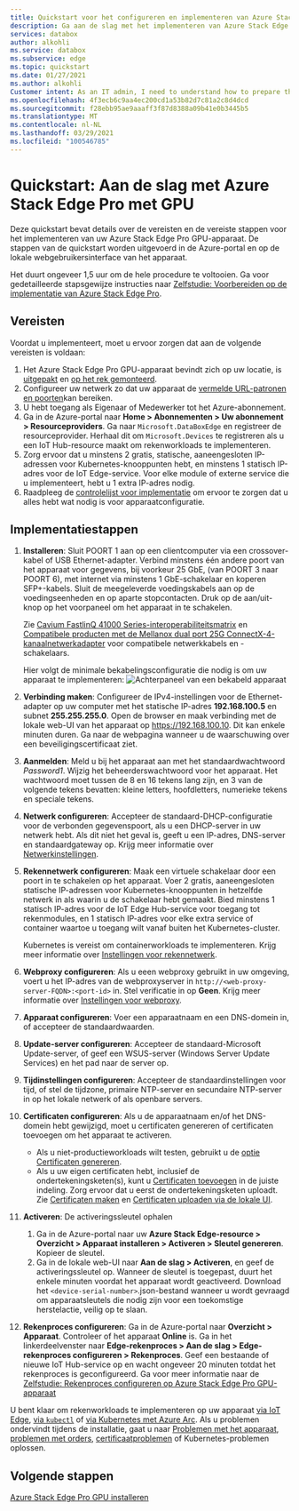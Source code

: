 ```yaml
---
title: Quickstart voor het configureren en implementeren van Azure Stack Edge GPU | Microsoft Docs
description: Ga aan de slag met het implementeren van Azure Stack Edge GPU nadat het apparaat is ontvangen.
services: databox
author: alkohli
ms.service: databox
ms.subservice: edge
ms.topic: quickstart
ms.date: 01/27/2021
ms.author: alkohli
Customer intent: As an IT admin, I need to understand how to prepare the portal to quickly deploy Azure Stack Edge so I can use it to transfer data to Azure.
ms.openlocfilehash: 4f3ecb6c9aa4ec200cd1a53b82d7c81a2c8d4dcd
ms.sourcegitcommit: f28ebb95ae9aaaff3f87d8388a09b41e0b3445b5
ms.translationtype: MT
ms.contentlocale: nl-NL
ms.lasthandoff: 03/29/2021
ms.locfileid: "100546785"
---
```

# <a name="quickstart-get-started-with-azure-stack-edge-pro-with-gpu"></a>Quickstart: Aan de slag met Azure Stack Edge Pro met GPU 

Deze quickstart bevat details over de vereisten en de vereiste stappen voor het implementeren van uw Azure Stack Edge Pro GPU-apparaat. De stappen van de quickstart worden uitgevoerd in de Azure-portal en op de lokale webgebruikersinterface van het apparaat. 

Het duurt ongeveer 1,5 uur om de hele procedure te voltooien. Ga voor gedetailleerde stapsgewijze instructies naar [Zelfstudie: Voorbereiden op de implementatie van Azure Stack Edge Pro](azure-stack-edge-gpu-deploy-prep.md#deployment-configuration-checklist). 


## <a name="prerequisites"></a>Vereisten

Voordat u implementeert, moet u ervoor zorgen dat aan de volgende vereisten is voldaan:

1. Het Azure Stack Edge Pro GPU-apparaat bevindt zich op uw locatie, is [uitgepakt](azure-stack-edge-gpu-deploy-install.md#unpack-the-device) en [op het rek gemonteerd](azure-stack-edge-gpu-deploy-install.md#rack-the-device). 
1. Configureer uw netwerk zo dat uw apparaat de [vermelde URL-patronen en poorten](azure-stack-edge-gpu-system-requirements.md#networking-port-requirements)kan bereiken. 
1. U hebt toegang als Eigenaar of Medewerker tot het Azure-abonnement.
1. Ga in de Azure-portal naar **Home > Abonnementen > Uw abonnement > Resourceproviders**. Ga naar `Microsoft.DataBoxEdge` en registreer de resourceprovider. Herhaal dit om `Microsoft.Devices` te registreren als u een IoT Hub-resource maakt om rekenworkloads te implementeren.
1. Zorg ervoor dat u minstens 2 gratis, statische, aaneengesloten IP-adressen voor Kubernetes-knooppunten hebt, en minstens 1 statisch IP-adres voor de IoT Edge-service. Voor elke module of externe service die u implementeert, hebt u 1 extra IP-adres nodig.
1. Raadpleeg de [controlelijst voor implementatie](azure-stack-edge-gpu-deploy-checklist.md) om ervoor te zorgen dat u alles hebt wat nodig is voor apparaatconfiguratie. 


## <a name="deployment-steps"></a>Implementatiestappen

1. **Installeren**: Sluit POORT 1 aan op een clientcomputer via een crossover-kabel of USB Ethernet-adapter. Verbind minstens één andere poort van het apparaat voor gegevens, bij voorkeur 25 GbE, (van POORT 3 naar POORT 6), met internet via minstens 1 GbE-schakelaar en koperen SFP+-kabels. Sluit de meegeleverde voedingskabels aan op de voedingseenheden en op aparte stopcontacten. Druk op de aan/uit-knop op het voorpaneel om het apparaat in te schakelen.  

    Zie [Cavium FastlinQ 41000 Series-interoperabiliteitsmatrix](https://www.marvell.com/documents/xalflardzafh32cfvi0z/) en [Compatibele producten met de Mellanox dual port 25G ConnectX-4-kanaalnetwerkadapter](https://docs.mellanox.com/display/ConnectX4LxFirmwarev14271016/Firmware+Compatible+Products) voor compatibele netwerkkabels en -schakelaars.

    Hier volgt de minimale bekabelingsconfiguratie die nodig is om uw apparaat te implementeren:  ![Achterpaneel van een bekabeld apparaat](./media/azure-stack-edge-gpu-quickstart/backplane-min-cabling-1.png)

2. **Verbinding maken**: Configureer de IPv4-instellingen voor de Ethernet-adapter op uw computer met het statische IP-adres **192.168.100.5** en subnet **255.255.255.0**. Open de browser en maak verbinding met de lokale web-UI van het apparaat op https://192.168.100.10. Dit kan enkele minuten duren. Ga naar de webpagina wanneer u de waarschuwing over een beveiligingscertificaat ziet.

3. **Aanmelden**: Meld u bij het apparaat aan met het standaardwachtwoord *Password1*. Wijzig het beheerderswachtwoord voor het apparaat. Het wachtwoord moet tussen de 8 en 16 tekens lang zijn, en 3 van de volgende tekens bevatten: kleine letters, hoofdletters, numerieke tekens en speciale tekens.

4. **Netwerk configureren**: Accepteer de standaard-DHCP-configuratie voor de verbonden gegevenspoort, als u een DHCP-server in uw netwerk hebt. Als dit niet het geval is, geeft u een IP-adres, DNS-server en standaardgateway op. Krijg meer informatie over [Netwerkinstellingen](azure-stack-edge-gpu-deploy-configure-network-compute-web-proxy.md#configure-network).

5. **Rekennetwerk configureren**: Maak een virtuele schakelaar door een poort in te schakelen op het apparaat. Voer 2 gratis, aaneengesloten statische IP-adressen voor Kubernetes-knooppunten in hetzelfde netwerk in als waarin u de schakelaar hebt gemaakt. Bied minstens 1 statisch IP-adres voor de IoT Edge Hub-service voor toegang tot rekenmodules, en 1 statisch IP-adres voor elke extra service of container waartoe u toegang wilt vanaf buiten het Kubernetes-cluster. 

    Kubernetes is vereist om containerworkloads te implementeren. Krijg meer informatie over [Instellingen voor rekennetwerk](azure-stack-edge-gpu-deploy-configure-network-compute-web-proxy.md#enable-compute-network).

6. **Webproxy configureren**: Als u eeen webproxy gebruikt in uw omgeving, voert u het IP-adres van de webproxyserver in `http://<web-proxy-server-FQDN>:<port-id>` in. Stel verificatie in op **Geen**. Krijg meer informatie over [Instellingen voor webproxy](azure-stack-edge-gpu-deploy-configure-network-compute-web-proxy.md#configure-web-proxy).

7. **Apparaat configureren**: Voer een apparaatnaam en een DNS-domein in, of accepteer de standaardwaarden. 

8. **Update-server configureren**: Accepteer de standaard-Microsoft Update-server, of geef een WSUS-server (Windows Server Update Services) en het pad naar de server op. 

9. **Tijdinstellingen configureren**: Accepteer de standaardinstellingen voor tijd, of stel de tijdzone, primaire NTP-server en secundaire NTP-server in op het lokale netwerk of als openbare servers.

10. **Certificaten configureren**: Als u de apparaatnaam en/of het DNS-domein hebt gewijzigd, moet u certificaten genereren of certificaten toevoegen om het apparaat te activeren. 

    - Als u niet-productieworkloads wilt testen, gebruikt u de [optie Certificaten genereren](azure-stack-edge-gpu-deploy-configure-certificates.md#generate-device-certificates). 
    - Als u uw eigen certificaten hebt, inclusief de ondertekeningsketen(s), kunt u [Certificaten toevoegen](azure-stack-edge-gpu-deploy-configure-certificates.md#bring-your-own-certificates) in de juiste indeling. Zorg ervoor dat u eerst de ondertekeningsketen uploadt. Zie [Certificaten maken](azure-stack-edge-gpu-create-certificates-tool.md) en [Certificaten uploaden via de lokale UI](azure-stack-edge-gpu-deploy-configure-certificates.md#bring-your-own-certificates).

11. **Activeren**: De activeringssleutel ophalen 

    1. Ga in de Azure-portal naar uw **Azure Stack Edge-resource > Overzicht > Apparaat installeren > Activeren > Sleutel genereren**. Kopieer de sleutel. 
    1. Ga in de lokale web-UI naar **Aan de slag > Activeren**, en geef de activeringssleutel op. Wanneer de sleutel is toegepast, duurt het enkele minuten voordat het apparaat wordt geactiveerd. Download het `<device-serial-number>`.json-bestand wanneer u wordt gevraagd om apparaatsleutels die nodig zijn voor een toekomstige herstelactie, veilig op te slaan. 

12. **Rekenproces configureren**: Ga in de Azure-portal naar **Overzicht > Apparaat**. Controleer of het apparaat **Online** is. Ga in het linkerdeelvenster naar **Edge-rekenproces > Aan de slag > Edge-rekenproces configureren > Rekenproces**. Geef een bestaande of nieuwe IoT Hub-service op en wacht ongeveer 20 minuten totdat het rekenproces is geconfigureerd. Ga voor meer informatie naar de [Zelfstudie: Rekenproces configureren op Azure Stack Edge Pro GPU-apparaat](azure-stack-edge-gpu-deploy-configure-compute.md)

U bent klaar om rekenworkloads te implementeren op uw apparaat [via IoT Edge](azure-stack-edge-gpu-deploy-sample-module-marketplace.md), [via `kubectl`](azure-stack-edge-gpu-create-kubernetes-cluster.md) of [via Kubernetes met Azure Arc](azure-stack-edge-gpu-deploy-arc-kubernetes-cluster.md). Als u problemen ondervindt tijdens de installatie, gaat u naar [Problemen met het apparaat](), [problemen met orders](azure-stack-edge-gpu-troubleshoot.md), [certificaatproblemen](azure-stack-edge-gpu-certificate-troubleshooting.md) of Kubernetes-problemen oplossen. 

## <a name="next-steps"></a>Volgende stappen

[Azure Stack Edge Pro GPU installeren](./azure-stack-edge-gpu-deploy-install.md)



